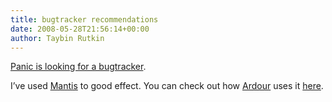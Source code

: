 ```yaml
---
title: bugtracker recommendations
date: 2008-05-28T21:56:14+00:00
author: Taybin Rutkin
---
```


[Panic is looking for a bugtracker](http://stevenf.com/archive/bug-tracking.php).

I&#8217;ve used [Mantis](http://www.mantisbt.org/) to good effect. You can check out how [Ardour](http://ardour.org) uses it [here](http://tracker.ardour.org/).
